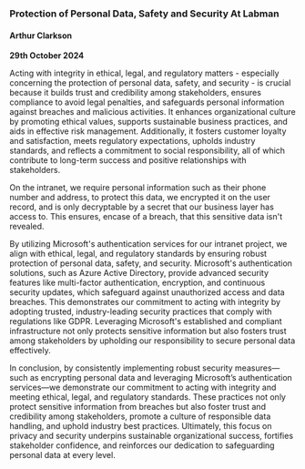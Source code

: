 ### Protection of Personal Data, Safety and Security At Labman

#### Arthur Clarkson  
**29th October 2024**

Acting with integrity in ethical, legal, and regulatory matters - especially concerning the protection of personal data, safety, and security - is crucial because it builds trust and credibility among stakeholders, ensures compliance to avoid legal penalties, and safeguards personal information against breaches and malicious activities. It enhances organizational culture by promoting ethical values, supports sustainable business practices, and aids in effective risk management. Additionally, it fosters customer loyalty and satisfaction, meets regulatory expectations, upholds industry standards, and reflects a commitment to social responsibility, all of which contribute to long-term success and positive relationships with stakeholders.

On the intranet, we require personal information such as their phone number and address, to protect this data, we encrypted it on the user record, and is only decryptable by a secret that our business layer has access to. This ensures, encase of a breach, that this sensitive data isn't revealed.

By utilizing Microsoft's authentication services for our intranet project, we align with ethical, legal, and regulatory standards by ensuring robust protection of personal data, safety, and security. Microsoft's authentication solutions, such as Azure Active Directory, provide advanced security features like multi-factor authentication, encryption, and continuous security updates, which safeguard against unauthorized access and data breaches. This demonstrates our commitment to acting with integrity by adopting trusted, industry-leading security practices that comply with regulations like GDPR. Leveraging Microsoft's established and compliant infrastructure not only protects sensitive information but also fosters trust among stakeholders by upholding our responsibility to secure personal data effectively.

In conclusion, by consistently implementing robust security measures—such as encrypting personal data and leveraging Microsoft’s authentication services—we demonstrate our commitment to acting with integrity and meeting ethical, legal, and regulatory standards. These practices not only protect sensitive information from breaches but also foster trust and credibility among stakeholders, promote a culture of responsible data handling, and uphold industry best practices. Ultimately, this focus on privacy and security underpins sustainable organizational success, fortifies stakeholder confidence, and reinforces our dedication to safeguarding personal data at every level.